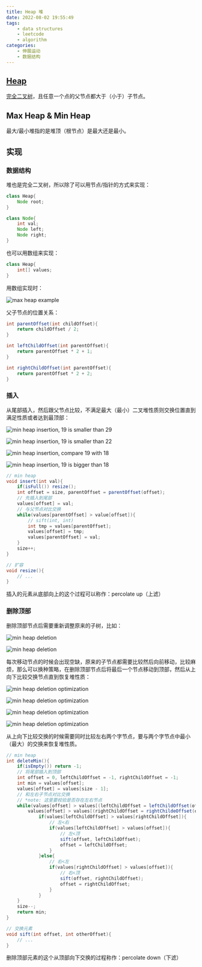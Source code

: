 ```yaml
---
title: Heap 堆
date: 2022-08-02 19:55:49
tags:
    - data structures
    - leetcode
    - algorithm
categories:
    - 伸展运动
    - 数据结构
---
```

## [Heap](https://zh.wikipedia.org/wiki/%E5%A0%86%E7%A9%8D)
[完全二叉树](https://zh.wikipedia.org/wiki/%E5%AE%8C%E5%85%A8%E4%BA%8C%E5%8F%89%E6%A0%91)，且任意一个点的父节点都大于（小于）子节点。

## Max Heap & Min Heap
最大/最小堆指的是堆顶（根节点）是最大还是最小。

## 实现

### 数据结构
堆也是完全二叉树，所以除了可以用节点/指针的方式来实现：
```java
class Heap{
    Node root;
}

class Node{
    int val;
    Node left;
    Node right;
}
```
也可以用数组来实现：
```java
class Heap{
    int[] values;
}
```
用数组实现时：

![max heap example](lc-heap/max-heap-example.drawio.png)

父子节点的位置关系：
```java
int parentOffset(int childOffset){
    return childOffset / 2;
}

int leftChildOffset(int parentOffset){
    return parentOffset * 2 + 1;
}

int rightChildOffset(int parentOffset){
    return parentOffset * 2 + 2;
}
```

### 插入
从尾部插入，然后跟父节点比较，不满足最大（最小）二叉堆性质则交换位置直到满足性质或者达到最顶部：

![min heap insertion, 19 is smaller than 29](lc-heap/min-heap-insertion.0.drawio.png)

![min heap insertion, 19 is smaller than 22](lc-heap/min-heap-insertion.1.drawio.png)

![min heap insertion, compare 19 with 18](lc-heap/min-heap-insertion.2.drawio.png)

![min heap insertion, 19 is bigger than 18](lc-heap/min-heap-insertion.3.drawio.png)

```java
// min heap
void insert(int val){
    if(isFull()) resize();
    int offset = size, parentOffset = parentOffset(offset);
    // 先插入到尾部
    values[offset] = val;
    // 与父节点对比交换
    while(values[parentOffset] > value[offset]){
        // sift(int, int)
        int tmp = values[parentOffset];
        values[offset] = tmp;
        values[parentOffset] = val;
    }
    size++;
}

// 扩容
void resize(){
    // ...
}
```

插入的元素从底部向上的这个过程可以称作：percolate up（上滤）

### 删除顶部
删除顶部节点后需要重新调整原来的子树，比如：

![min heap deletion](lc-heap/min-heap-deletion.0.drawio.png)

![min heap deletion](lc-heap/min-heap-deletion.1.drawio.png)

每次移动节点的时候会出现空缺，原来的子节点都需要比较然后向前移动，比较麻烦，那么可以换种策略，在删除顶部节点后将最后一个节点移动到顶部，然后从上向下比较交换节点直到恢复堆性质：

![min heap deletion optimization](lc-heap/min-heap-deletion-opt.0.drawio.png)

![min heap deletion optimization](lc-heap/min-heap-deletion-opt.1.drawio.png)

![min heap deletion optimization](lc-heap/min-heap-deletion-opt.2.drawio.png)

![min heap deletion optimization](lc-heap/min-heap-deletion-opt.3.drawio.png)

从上向下比较交换的时候需要同时比较左右两个字节点，要与两个字节点中最小（最大）的交换来恢复堆性质。

```java
// min heap
int deleteMin(){
    if(isEmpty()) return -1;
    // 将尾部插入到顶部
    int offset = 0, leftChildOffset = -1, rightChildOffset = -1;
    int min = values[offset];
    values[offset] = values[size - 1];
    // 和左右子节点对比交换
    // *note: 这里要校验是否存在左右节点
    while(values[offset] > values[(leftChildOffset = leftChildOffset(offset))] ||
        values[offset] > values[(rightChildOffset = rightChildeOffset(offset))]){
            if(values[leftChildOffset] > values[rightChildOffset]){
                // 左<右
                if(values[leftChildOffset] > values[offset]){
                    // 左<顶
                    sift(offset, leftChildOffset);
                    offset = leftChildOffset;
                }
            }else{
                // 右<左
                if(values[rightChildOffset] > values[offset]){
                    // 右<顶
                    sift(offset, rightChildOffset);
                    offset = rightChildOffset;
                }
            }
    }
    size--;
    return min;
}

// 交换元素
void sift(int offset, int otherOffset){
    // ...
}
```

删除顶部元素的这个从顶部向下交换的过程称作：percolate down（下滤）
